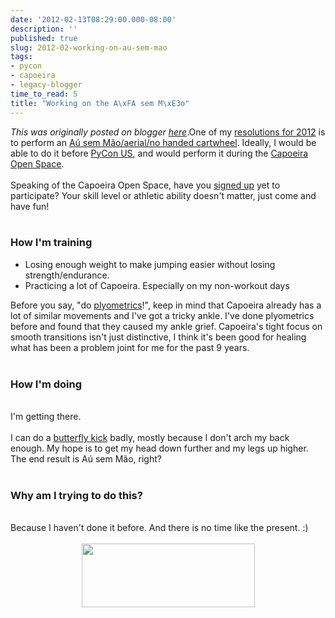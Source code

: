 ```yaml
---
date: '2012-02-13T08:29:00.000-08:00'
description: ''
published: true
slug: 2012-02-working-on-au-sem-mao
tags:
- pycon
- capoeira
- legacy-blogger
time_to_read: 5
title: "Working on the A\xFA sem M\xE3o"
---
```


*This was originally posted on blogger [here](https://pydanny.blogspot.com/2012/02/working-on-au-sem-mao.html)*.One of my <a href="http://pydanny.blogspot.com/2011/12/resolutions-for-2012.html">resolutions for 2012</a> is to perform an <a href="http://en.wikipedia.org/wiki/Aerial_cartwheel">Aú sem Mão/aerial/no handed cartwheel</a>. Ideally, I would be able to do it before <a href="http://us.pycon.org">PyCon US</a>, and would perform it during the <a href="https://us.pycon.org/2012/community/openspaces/capoeira/">Capoeira Open Space</a>.<br /><br />Speaking of the Capoeira Open Space, have you <a href="http://bit.ly/pycon-capoeira">signed up</a> yet to participate? Your skill level or athletic ability doesn't matter, just come and have fun!<br /><br /><h3>How I'm training</h3><ul><li>Losing enough weight to make jumping easier without losing strength/endurance.</li><li>Practicing a lot of Capoeira. Especially on my non-workout days</li></ul>Before you say, "do <a href="http://en.wikipedia.org/wiki/Plyometrics">plyometrics</a>!", keep in mind that Capoeira already has a lot of similar movements and I've got a tricky ankle. I've done plyometrics before and found that they caused my ankle grief. Capoeira's tight focus on smooth transitions isn't just distinctive, I think it's been good for healing what has been a problem joint for me for the past 9 years.<br /><br /><h3>How I'm doing</h3><br />I'm getting there.<br /><br />I can do a <a href="http://en.wikipedia.org/wiki/Butterfly_kick">butterfly kick</a> badly, mostly because I don't arch my back enough. My hope is to get my head down further and my legs up higher. The end result is Aú sem Mão, right?<br /><br /><h3>Why am I trying to do this?</h3><br />Because I haven't done it before. And there is no time like the present. :)<br /><br /><div class="separator" style="clear: both; text-align: center;"><a href="https://us.pycon.org/2012/" style="margin-left: 1em; margin-right: 1em;"><img border="0" height="102" src="http://1.bp.blogspot.com/-fa4jnLXs1so/TniyemLkoiI/AAAAAAAAAqo/LjZqklTFBXk/s400/pycon2012.png" width="277" /></a></div>